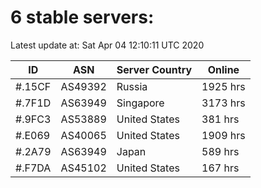 # 6 stable servers:

Latest update at: Sat Apr 04 12:10:11 UTC 2020

| ID | ASN | Server Country | Online |
| -- | --- | -------------- | ------ |
| #.15CF | AS49392 | Russia | 1925 hrs |
| #.7F1D | AS63949 | Singapore | 3173 hrs |
| #.9FC3 | AS53889 | United States | 381 hrs |
| #.E069 | AS40065 | United States | 1909 hrs |
| #.2A79 | AS63949 | Japan | 589 hrs |
| #.F7DA | AS45102 | United States | 167 hrs |

